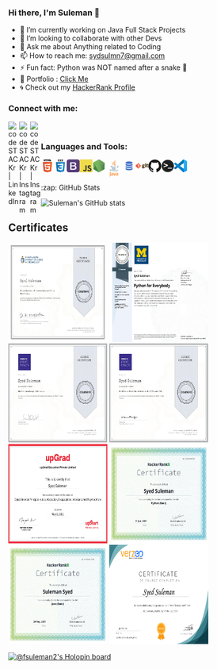 ### Hi there, I'm Suleman 👋


- 🔭 I’m currently working on Java Full Stack Projects
- 👯 I’m looking to collaborate with other Devs
- 💬 Ask me about Anything related to Coding
- 📫 How to reach me: [sydsulmn7@gmail.com](mailto:sydsulmn7@gmail.com)
- ⚡ Fun fact: Python was NOT named after a snake :snake:
- :red_circle: Portfolio : [Click Me](https://fsuleman2.github.io/portfolio_sul/)
- :cyclone: Check out my [HackerRank Profile](https://www.hackerrank.com/dev_ssf)

### Connect with me:

[<img align="left" alt="codeSTACKr | LinkedIn" width="22px" src="https://cdn.jsdelivr.net/npm/simple-icons@v3/icons/linkedin.svg" />](https://www.linkedin.com/in/fsuleman2)
[<img align="left" alt="codeSTACKr | Instagram" width="22px" src="https://cdn.jsdelivr.net/npm/simple-icons@v3/icons/instagram.svg" />](https://www.instagram.com/fsuleman2)
[<img align="left" alt="codeSTACKr | Instagram" width="22px" src="https://cdn.jsdelivr.net/npm/simple-icons@v3/icons/facebook.svg" />](https://www.facebook.com/fsuleman2)

</br>

### Languages and Tools:

[<img align="left" alt="HTML5" width="26px" src="https://raw.githubusercontent.com/github/explore/80688e429a7d4ef2fca1e82350fe8e3517d3494d/topics/html/html.png" />]()
[<img align="left" alt="CSS3" width="26px" src="https://raw.githubusercontent.com/github/explore/80688e429a7d4ef2fca1e82350fe8e3517d3494d/topics/css/css.png" />]()
[<img align="left" alt="JavaScript" width="26px" src="https://raw.githubusercontent.com/github/explore/80688e429a7d4ef2fca1e82350fe8e3517d3494d/topics/bootstrap/bootstrap.png" />]()
[<img align="left" alt="JavaScript" width="26px" src="https://raw.githubusercontent.com/github/explore/80688e429a7d4ef2fca1e82350fe8e3517d3494d/topics/javascript/javascript.png" />]()
<!-- [<img align="left" alt="Angular" width="26px" src="https://raw.githubusercontent.com/github/explore/80688e429a7d4ef2fca1e82350fe8e3517d3494d/topics/react/angular.png" />]() -->
[<img align="left" alt="Node.js" width="26px" src="https://raw.githubusercontent.com/github/explore/80688e429a7d4ef2fca1e82350fe8e3517d3494d/topics/nodejs/nodejs.png" />]()
[<img align="left" alt="Java" width="35px" src="https://raw.githubusercontent.com/github/explore/80688e429a7d4ef2fca1e82350fe8e3517d3494d/topics/java/java.png" />]()
[<img align="left" alt="SQL" width="26px" src="https://raw.githubusercontent.com/github/explore/80688e429a7d4ef2fca1e82350fe8e3517d3494d/topics/sql/sql.png" />]()
[<img align="left" alt="Git" width="26px" src="https://raw.githubusercontent.com/github/explore/80688e429a7d4ef2fca1e82350fe8e3517d3494d/topics/git/git.png" />]()
[<img align="left" alt="GitHub" width="26px" src="https://raw.githubusercontent.com/github/explore/78df643247d429f6cc873026c0622819ad797942/topics/github/github.png" />]()
[<img align="left" alt="Terminal" width="26px" src="https://raw.githubusercontent.com/github/explore/80688e429a7d4ef2fca1e82350fe8e3517d3494d/topics/terminal/terminal.png" />]()
[<img align="left" alt="Visual Studio Code" width="26px" src="https://raw.githubusercontent.com/github/explore/80688e429a7d4ef2fca1e82350fe8e3517d3494d/topics/visual-studio-code/visual-studio-code.png" />]()
</br>
</br>
  <summary>:zap: GitHub Stats</summary>

 ![Suleman's GitHub stats](https://github-readme-stats.vercel.app/api?username=fsuleman2&show_icons=true&theme=radical)
 
 ## Certificates
 
 <img src="https://github.com/fsuleman2/fsuleman2/blob/master/0001.jpg" width=200px height=200px> <img src="https://github.com/fsuleman2/fsuleman2/blob/master/0002.jpg" width=200px height=200px>  <img src="https://github.com/fsuleman2/fsuleman2/blob/master/0003.jpg" width=200px height=200px>  <img src="https://github.com/fsuleman2/fsuleman2/blob/master/0004.jpg" width=200px height=200px>  <img src="https://github.com/fsuleman2/fsuleman2/blob/master/0005.jpg" width=200px height=200px> <img src="https://github.com/fsuleman2/fsuleman2/blob/master/0006.jpg" width=200px height=200px> <img src="https://github.com/fsuleman2/fsuleman2/blob/master/0007.jpg" width=200px height=200px> <img src="https://github.com/fsuleman2/fsuleman2/blob/master/Course%20Completion%20Certificate.jpg" width=200px height=200px>
 <!-- - 🌱 I’m currently learning ReactJs [<img align="" alt="React" width="15px" src="https://raw.githubusercontent.com/github/explore/80688e429a7d4ef2fca1e82350fe8e3517d3494d/topics/react/react.png" />]() -->
[![@fsuleman2's Holopin board](https://holopin.io/api/user/board?user=fsuleman2)](https://holopin.io/@fsuleman2)
